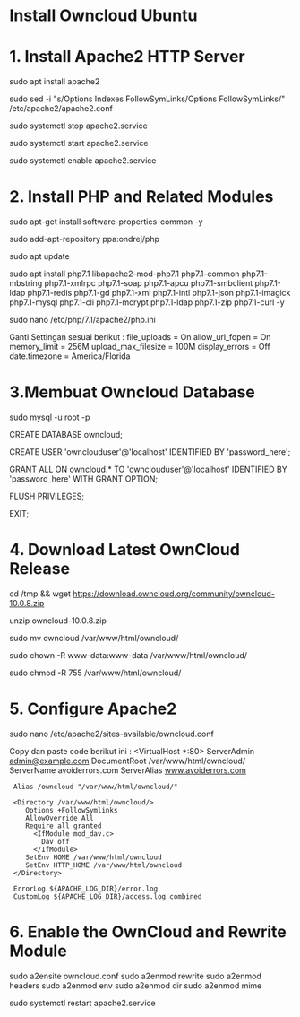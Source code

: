 # Install Owncloud Ubuntu

# 1. Install Apache2 HTTP Server

sudo apt install apache2

sudo sed -i "s/Options Indexes FollowSymLinks/Options FollowSymLinks/" /etc/apache2/apache2.conf

sudo systemctl stop apache2.service

sudo systemctl start apache2.service

sudo systemctl enable apache2.service

# 2. Install PHP and Related Modules

sudo apt-get install software-properties-common -y

sudo add-apt-repository ppa:ondrej/php

sudo apt update

sudo apt install php7.1 libapache2-mod-php7.1 php7.1-common php7.1-mbstring php7.1-xmlrpc php7.1-soap php7.1-apcu php7.1-smbclient php7.1-ldap php7.1-redis php7.1-gd php7.1-xml php7.1-intl php7.1-json php7.1-imagick php7.1-mysql php7.1-cli php7.1-mcrypt php7.1-ldap php7.1-zip php7.1-curl -y

sudo nano /etc/php/7.1/apache2/php.ini

Ganti Settingan sesuai berikut :
file_uploads = On
allow_url_fopen = On
memory_limit = 256M
upload_max_filesize = 100M
display_errors = Off
date.timezone = America/Florida

# 3.Membuat Owncloud Database

sudo mysql -u root -p

CREATE DATABASE owncloud;

CREATE USER 'ownclouduser'@'localhost' IDENTIFIED BY 'password_here';

GRANT ALL ON owncloud.* TO 'ownclouduser'@'localhost' IDENTIFIED BY 'password_here' WITH GRANT OPTION;

FLUSH PRIVILEGES;

EXIT;

# 4. Download Latest OwnCloud Release

cd /tmp && wget https://download.owncloud.org/community/owncloud-10.0.8.zip

unzip owncloud-10.0.8.zip

sudo mv owncloud /var/www/html/owncloud/

sudo chown -R www-data:www-data /var/www/html/owncloud/

sudo chmod -R 755 /var/www/html/owncloud/

# 5. Configure Apache2

sudo nano /etc/apache2/sites-available/owncloud.conf

Copy dan paste code berikut ini :
<VirtualHost *:80>
     ServerAdmin admin@example.com
     DocumentRoot /var/www/html/owncloud/
     ServerName avoiderrors.com
     ServerAlias www.avoiderrors.com
  
     Alias /owncloud "/var/www/html/owncloud/"

     <Directory /var/www/html/owncloud/>
        Options +FollowSymlinks
        AllowOverride All
        Require all granted
          <IfModule mod_dav.c>
            Dav off
          </IfModule>
        SetEnv HOME /var/www/html/owncloud
        SetEnv HTTP_HOME /var/www/html/owncloud
     </Directory>

     ErrorLog ${APACHE_LOG_DIR}/error.log
     CustomLog ${APACHE_LOG_DIR}/access.log combined

</VirtualHost>

# 6. Enable the OwnCloud and Rewrite Module

sudo a2ensite owncloud.conf
sudo a2enmod rewrite
sudo a2enmod headers
sudo a2enmod env
sudo a2enmod dir
sudo a2enmod mime

sudo systemctl restart apache2.service


